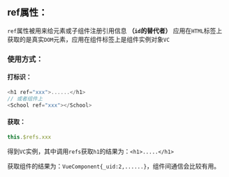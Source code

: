 ## ref属性：

`ref`属性被用来给元素或子组件注册引用信息 **（`id`的替代者）**
应用在`HTML`标签上获取的是真实`DOM`元素，应用在组件标签上是组件实例对象`VC`

### 使用方式：
#### 打标识：
```js
<h1 ref="xxx">......</h1>
// 或者组件上
<School ref="xxx"></School>
```
#### 获取：

```js
this.$refs.xxx
```
得到`VC`实例，其中调用`refs`获取`h1`的结果为：`<h1>.....</h1>`

获取组件的结果为：`VueComponent{_uid:2,......}`，组件间通信会比较有用。
